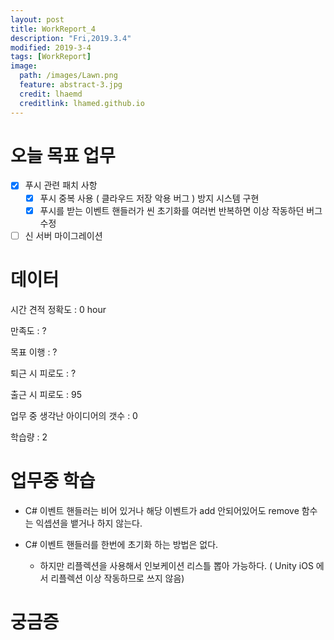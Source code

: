 ```yaml
---
layout: post
title: WorkReport_4
description: "Fri,2019.3.4"
modified: 2019-3-4
tags: [WorkReport]
image:
  path: /images/Lawn.png
  feature: abstract-3.jpg
  credit: lhaemd
  creditlink: lhamed.github.io
---
```

# 오늘 목표 업무 
- [x] 푸시 관련 패치 사항 
  - [x] 푸시 중복 사용 ( 클라우드 저장 악용 버그 ) 방지 시스템 구현 
  - [x] 푸시를 받는 이벤트 핸들러가 씬 초기화를 여러번 반복하면 이상 작동하던 버그 수정 
- [ ] 신 서버 마이그레이션 

# 데이터 
시간 견적 정확도 : 0 hour

만족도 : ?

목표 이행 : ?

퇴근 시 피로도 : ?

출근 시 피로도 : 95

업무 중 생각난 아이디어의 갯수 : 0

학습량 : 2

# 업무중 학습

- C# 이벤트 핸들러는 비어 있거나 해당 이벤트가 add 안되어있어도 remove 함수는 익셉션을 뱉거나 하지 않는다.

- C# 이벤트 핸들러를 한번에 초기화 하는 방법은 없다. 
  - 하지만 리플렉션을 사용해서 인보케이션 리스틀 뽑아 가능하다. ( Unity iOS 에서 리플렉션 이상 작동하므로 쓰지 않음)


# 궁금증
